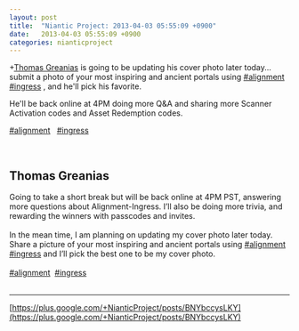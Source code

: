 ```yaml
---
layout: post
title:  "Niantic Project: 2013-04-03 05:55:09 +0900"
date:   2013-04-03 05:55:09 +0900
categories: nianticproject
---
```

+[Thomas Greanias](https://plus.google.com/102489350322422853902 "") is going to be updating his cover photo later today... submit a photo of your most inspiring and ancient portals using  [#alignment](https://plus.google.com/s/%23alignment "")   [#ingress](https://plus.google.com/s/%23ingress "") , and he'll pick his favorite.

He'll be back online at 4PM doing more Q&amp;A and sharing more Scanner Activation codes and Asset Redemption codes.

 [#alignment](https://plus.google.com/s/%23alignment "")   [#ingress](https://plus.google.com/s/%23ingress "")  <div class="shared"><br /><h2>Thomas Greanias</h2>Going to take a short break but will be back online at 4PM PST, answering more questions about Alignment-Ingress. I’ll also be doing more trivia, and rewarding the winners with passcodes and invites.<br /><br />In the mean time, I am planning on updating my cover photo later today. Share a picture of your most inspiring and ancient portals using <a rel="nofollow" class="ot-hashtag" href="https://plus.google.com/s/%23alignment">#alignment</a> <a rel="nofollow" class="ot-hashtag" href="https://plus.google.com/s/%23ingress">#ingress</a> and I’ll pick the best one to be my cover photo.<br /><br /><a rel="nofollow" class="ot-hashtag" href="https://plus.google.com/s/%23alignment">#alignment</a>  <a rel="nofollow" class="ot-hashtag" href="https://plus.google.com/s/%23ingress">#ingress</a><br /><br /></div>
- - -
[https://plus.google.com/+NianticProject/posts/BNYbccysLKY](https://plus.google.com/+NianticProject/posts/BNYbccysLKY)
